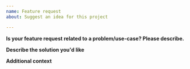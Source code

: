 ```yaml
---
name: Feature request
about: Suggest an idea for this project

---
```


<!-- READ THIS FIRST:
 - This is for feature requests only, if you want to have a certain new sensor/module supported, please use the "new integration" template.
 - Please be as descriptive as possible, especially use-cases that can otherwise not be solved boost the problem's priority.
 
 DO NOT DELETE ANY TEXT from this template! Otherwise the issue may be closed without a comment.
-->

**Is your feature request related to a problem/use-case? Please describe.**
<!-- A clear and concise description of what the problem is. -->

**Describe the solution you'd like**
<!-- A description of what you want to happen. -->

**Additional context**
<!-- Add any other context about the feature request here. -->
